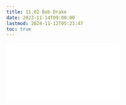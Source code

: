 ```yaml
---
title: 11.02 Bob Drake
date: 2023-11-14T09:00:00
lastmod: 2024-11-12T05:23:47
toc: true
---
```


![Link to included file content](../../../../artists/bob-drake.md)
